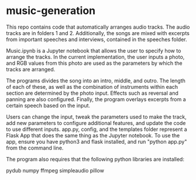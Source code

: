# music-generation

This repo contains code that automatically arranges audio tracks. The audio tracks are in folders 1 and 2. Additionally, the songs are mixed with excerpts from important speeches and interviews, contained in the speeches folder. 

Music.ipynb is a Jupyter notebook that allows the user to specify how to arrange the tracks. In the current implementation, the user inputs a photo, and RGB values from this photo are used as the parameters by which the tracks are arranged. 

The programs divides the song into an intro, middle, and outro. The length of each of these, as well as the combination of instruments within each section are determined by the photo input. Effects such as reversal and panning are also configured. Finally, the program overlays excerpts from a certain speech based on the input. 

Users can change the input, tweak the parameters used to make the track, add new parameters to configure additional features, and update the code to use different inputs. app.py, config, and the templates folder represent a Flask App that does the same thing as the Jupyter notebook. To use the app, ensure you have python3 and flask installed, and run "python app.py" from the command line. 

The program also requires that the following python libraries are installed:

pydub
numpy
ffmpeg
simpleaudio
pillow

